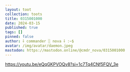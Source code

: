 ```yaml
---
layout: toot
collection: toots
title: 0315001000
date: 2024-03-15
published: true
tags: []
pinned: false
author: ⸸ commander ░ nova ⸸ :~$
avatar: /img/avatar/daemon.jpeg
mastodon: https://mastodon.online/@cmdr_nova/0315001000
---
```


https://youtu.be/eQqGKPVOQv8?si=1c7Tq4CNf5FQV_3e
